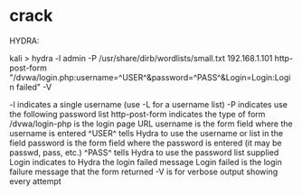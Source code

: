 # crack


HYDRA:

kali > hydra -l admin -P /usr/share/dirb/wordlists/small.txt 192.168.1.101 http-post-form "/dvwa/login.php:username=^USER^&password=^PASS^&Login=Login:Login failed" -V


-l indicates a single username (use -L for a username list)
-P indicates use the following password list
http-post-form indicates the type of form
/dvwa/login-php is the login page URL
username is the form field where the username is entered
^USER^ tells Hydra to use the username or list in the field
password is the form field where the password is entered (it may be passwd, pass, etc.)
^PASS^ tells Hydra to use the password list supplied
Login indicates to Hydra the login failed message
Login failed is the login failure message that the form returned
-V is for verbose output showing every attempt
